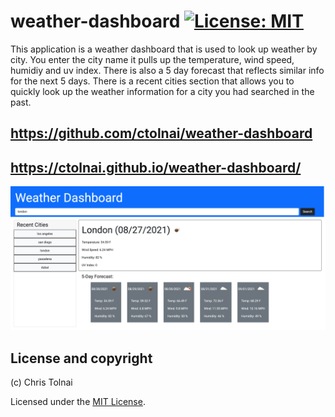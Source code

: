 # weather-dashboard [![License: MIT](https://img.shields.io/badge/License-MIT-yellow.svg)](https://opensource.org/licenses/MIT)

This application is a weather dashboard that is used to look up weather by city.  You enter the city name it pulls up the temperature, wind speed, humidiy and uv index.  There is also a 5 day forecast that reflects similar info for the next 5 days.  There is a recent cities  section that allows you to quickly look up the weather information for a city you had searched in the past.

## https://github.com/ctolnai/weather-dashboard
## https://ctolnai.github.io/weather-dashboard/

<img src=./assets/screenshot.png >

## License and copyright

(c) Chris Tolnai 

Licensed under the [MIT License](LICENSE).
